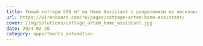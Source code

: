 ```yaml
---
title: Умный коттедж 500 м² на Home Assistant с разделением на несколько зон
url: https://wirenboard.com/ru/pages/cottage-artem-home-assistant/
cover: /img/solutions/cottage_artem_home_assistant.jpg
date: 2024-02-26
category: appartments_automation
---
```

